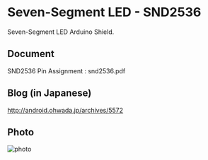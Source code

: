 Seven-Segment LED - SND2536
===============
Seven-Segment LED Arduino Shield.

## Document
SND2536 Pin Assignment : snd2536.pdf

## Blog (in Japanese)
http://android.ohwada.jp/archives/5572

## Photo
![photo](https://raw.githubusercontent.com/ohwada/ArduinoShield/master/docs/7seg_snd2536/pcb.png)
